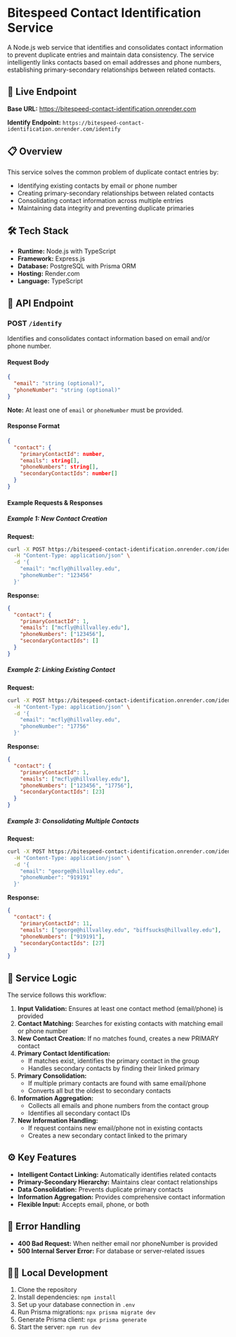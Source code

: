 # Bitespeed Contact Identification Service

A Node.js web service that identifies and consolidates contact information to prevent duplicate entries and maintain data consistency. The service intelligently links contacts based on email addresses and phone numbers, establishing primary-secondary relationships between related contacts.

## 🚀 Live Endpoint

**Base URL:** https://bitespeed-contact-identification.onrender.com

**Identify Endpoint:** `https://bitespeed-contact-identification.onrender.com/identify`

## 📋 Overview

This service solves the common problem of duplicate contact entries by:

* Identifying existing contacts by email or phone number
* Creating primary-secondary relationships between related contacts
* Consolidating contact information across multiple entries
* Maintaining data integrity and preventing duplicate primaries

## 🛠 Tech Stack

* **Runtime:** Node.js with TypeScript
* **Framework:** Express.js
* **Database:** PostgreSQL with Prisma ORM
* **Hosting:** Render.com
* **Language:** TypeScript

## 🔗 API Endpoint

### POST `/identify`

Identifies and consolidates contact information based on email and/or phone number.

#### Request Body

```json
{
  "email": "string (optional)",
  "phoneNumber": "string (optional)"
}
```

**Note:** At least one of `email` or `phoneNumber` must be provided.

#### Response Format

```json
{
  "contact": {
    "primaryContactId": number,
    "emails": string[],
    "phoneNumbers": string[],
    "secondaryContactIds": number[]
  }
}
```

#### Example Requests & Responses

##### Example 1: New Contact Creation

**Request:**

```bash
curl -X POST https://bitespeed-contact-identification.onrender.com/identify \
  -H "Content-Type: application/json" \
  -d '{
    "email": "mcfly@hillvalley.edu",
    "phoneNumber": "123456"
  }'
```

**Response:**

```json
{
  "contact": {
    "primaryContactId": 1,
    "emails": ["mcfly@hillvalley.edu"],
    "phoneNumbers": ["123456"],
    "secondaryContactIds": []
  }
}
```

##### Example 2: Linking Existing Contact

**Request:**

```bash
curl -X POST https://bitespeed-contact-identification.onrender.com/identify \
  -H "Content-Type: application/json" \
  -d '{
    "email": "mcfly@hillvalley.edu",
    "phoneNumber": "17756"
  }'
```

**Response:**

```json
{
  "contact": {
    "primaryContactId": 1,
    "emails": ["mcfly@hillvalley.edu"],
    "phoneNumbers": ["123456", "17756"],
    "secondaryContactIds": [23]
  }
}
```

##### Example 3: Consolidating Multiple Contacts

**Request:**

```bash
curl -X POST https://bitespeed-contact-identification.onrender.com/identify \
  -H "Content-Type: application/json" \
  -d '{
    "email": "george@hillvalley.edu",
    "phoneNumber": "919191"
  }'
```

**Response:**

```json
{
  "contact": {
    "primaryContactId": 11,
    "emails": ["george@hillvalley.edu", "biffsucks@hillvalley.edu"],
    "phoneNumbers": ["919191"],
    "secondaryContactIds": [27]
  }
}
```

## 🔄 Service Logic

The service follows this workflow:

1. **Input Validation:** Ensures at least one contact method (email/phone) is provided
2. **Contact Matching:** Searches for existing contacts with matching email or phone number
3. **New Contact Creation:** If no matches found, creates a new PRIMARY contact
4. **Primary Contact Identification:**
   * If matches exist, identifies the primary contact in the group
   * Handles secondary contacts by finding their linked primary
5. **Primary Consolidation:**
   * If multiple primary contacts are found with same email/phone
   * Converts all but the oldest to secondary contacts
6. **Information Aggregation:**
   * Collects all emails and phone numbers from the contact group
   * Identifies all secondary contact IDs
7. **New Information Handling:**
   * If request contains new email/phone not in existing contacts
   * Creates a new secondary contact linked to the primary

## ⚙️ Key Features

* **Intelligent Contact Linking:** Automatically identifies related contacts
* **Primary-Secondary Hierarchy:** Maintains clear contact relationships
* **Data Consolidation:** Prevents duplicate primary contacts
* **Information Aggregation:** Provides comprehensive contact information
* **Flexible Input:** Accepts email, phone, or both

## 🚦 Error Handling

* **400 Bad Request:** When neither email nor phoneNumber is provided
* **500 Internal Server Error:** For database or server-related issues

## 🏃‍♂️ Local Development

1. Clone the repository
2. Install dependencies: `npm install`
3. Set up your database connection in `.env`
4. Run Prisma migrations: `npx prisma migrate dev`
5. Generate Prisma client: `npx prisma generate`
6. Start the server: `npm run dev`
